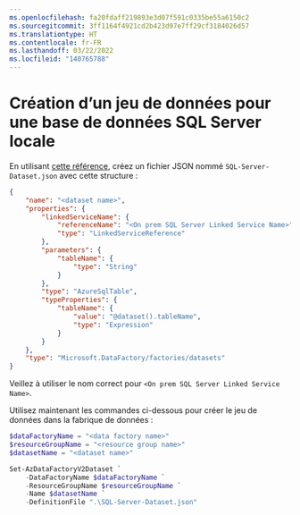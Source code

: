```yaml
---
ms.openlocfilehash: fa20fdaff219893e3d07f591c0335be55a6150c2
ms.sourcegitcommit: 3ff1164f4921cd2b423d97e7ff29cf3184026d57
ms.translationtype: HT
ms.contentlocale: fr-FR
ms.lasthandoff: 03/22/2022
ms.locfileid: "140765788"
---
```

# <a name="creating-a-dataset-for-an-on-premises-sql-server-database"></a>Création d’un jeu de données pour une base de données SQL Server locale

En utilisant [cette référence](https://docs.microsoft.com/en-us/azure/data-factory/connector-sql-server#dataset-properties), créez un fichier JSON nommé `SQL-Server-Dataset.json` avec cette structure :

```json
{
    "name": "<dataset name>",
    "properties": {
        "linkedServiceName": {
            "referenceName": "<On prem SQL Server Linked Service Name>",
            "type": "LinkedServiceReference"
        },
        "parameters": {
            "tableName": {
                "type": "String"
            }
        },
        "type": "AzureSqlTable",
        "typeProperties": {
            "tableName": {
                "value": "@dataset().tableName",
                "type": "Expression"
            }
        }
    },
    "type": "Microsoft.DataFactory/factories/datasets"
}
```

Veillez à utiliser le nom correct pour `<On prem SQL Server Linked Service Name>`.

Utilisez maintenant les commandes ci-dessous pour créer le jeu de données dans la fabrique de données :

```powershell
$dataFactoryName = "<data factory name>"
$resourceGroupName = "<resource group name>"
$datasetName = "<dataset name>"

Set-AzDataFactoryV2Dataset `
    -DataFactoryName $dataFactoryName `
    -ResourceGroupName $resourceGroupName `
    -Name $datasetName `
    -DefinitionFile ".\SQL-Server-Dataset.json"
```